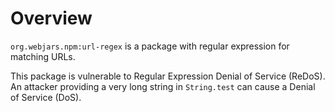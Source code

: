 # Overview

`org.webjars.npm:url-regex` is a package with regular expression for matching URLs.

This package is vulnerable to Regular Expression Denial of Service (ReDoS). An attacker providing a very long string in `String.test` can cause a Denial of Service (DoS).
